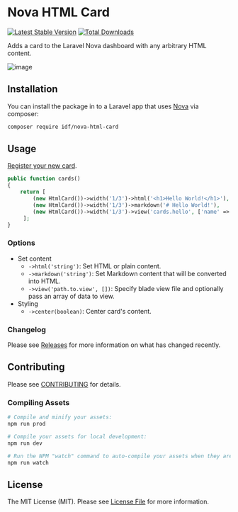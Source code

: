 # Nova HTML Card

[![Latest Stable Version](https://poser.pugx.org/idf/nova-html-card/v/stable)](https://packagist.org/packages/idf/nova-html-card)
[![Total Downloads](https://poser.pugx.org/idf/nova-html-card/downloads)](https://packagist.org/packages/idf/nova-html-card)

Adds a card to the Laravel Nova dashboard with any arbitrary HTML content.

![image](https://user-images.githubusercontent.com/5278175/60386958-35899080-9aa5-11e9-8e1f-b29e95c80d2c.png)

## Installation

You can install the package in to a Laravel app that uses [Nova](https://nova.laravel.com) via composer:

```bash
composer require idf/nova-html-card
```

## Usage

[Register your new card](https://nova.laravel.com/docs/2.0/customization/cards.html#registering-cards).

```php
public function cards()
{
    return [ 
        (new HtmlCard())->width('1/3')->html('<h1>Hello World!</h1>'),
        (new HtmlCard())->width('1/3')->markdown('# Hello World!'),
        (new HtmlCard())->width('1/3')->view('cards.hello', ['name' => 'World']),
     ];
}
```

### Options
 - Set content
     - `->html('string')`: Set HTML or plain content.
     - `->markdown('string')`: Set Markdown content that will be converted into HTML.
     - `->view('path.to.view', [])`: Specify blade view file and optionally pass an array of data to view.
 - Styling
    - `->center(boolean)`: Center card's content.


### Changelog

Please see [Releases](https://github.com/InteractionDesignFoundation/nova-html-card/releases) for more information on what has changed recently.

## Contributing

Please see [CONTRIBUTING](CONTRIBUTING.md) for details.

### Compiling Assets

```bash
# Compile and minify your assets:
npm run prod

# Compile your assets for local development:
npm run dev

# Run the NPM "watch" command to auto-compile your assets when they are changed:
npm run watch
```

## License

The MIT License (MIT). Please see [License File](LICENSE) for more information.